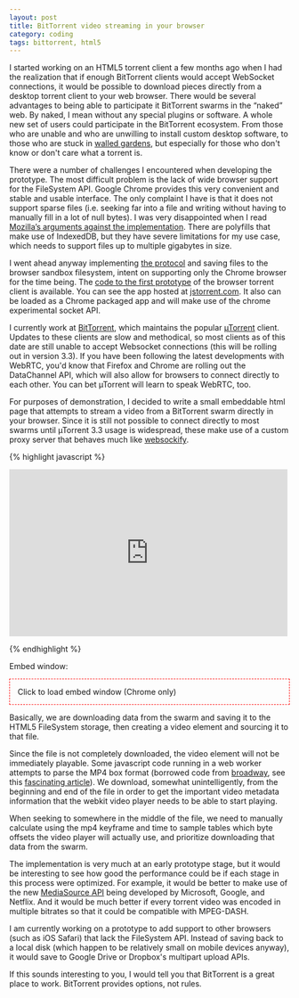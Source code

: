 ```yaml
---
layout: post
title: BitTorrent video streaming in your browser
category: coding
tags: bittorrent, html5
---
```



I started working on an HTML5 torrent client a few months ago when I
had the realization that if enough BitTorrent clients would accept
WebSocket connections, it would be possible to download pieces
directly from a desktop torrent client to your web browser. There
would be several advantages to being able to participate it BitTorrent
swarms in the “naked” web. By naked, I mean without any special
plugins or software. A whole new set of users could participate in the
BitTorrent ecosystem. From those who are unable and who are unwilling
to install custom desktop software, to those who are stuck in
<a href="http://www.apple.com">walled gardens</a>, but especially for
those who don't know or don't care what a torrent is.

There were a number of challenges I encountered when developing the
prototype. The most difficult problem is the lack of wide browser
support for the FileSystem API. Google Chrome provides this very
convenient and stable and usable interface. The only complaint I have
is that it does not support sparse files (i.e. seeking far into a file
and writing without having to manually fill in a lot of null bytes). I
was very disappointed when I read <a
href="https://hacks.mozilla.org/2012/07/why-no-filesystem-api-in-firefox/">Mozilla’s
arguments against the implementation</a>. There are polyfills that
make use of IndexedDB, but they have severe limitations for my use
case, which needs to support files up to multiple gigabytes in size.

I went ahead anyway implementing <a href="http://bittorrent.org/beps/bep_0003.html">the protocol</a> and saving files to the
browser sandbox filesystem, intent on supporting only the Chrome
browser for the time being. The <a
href="https://github.com/kzahel/jstorrent">code to the first
prototype</a> of the browser torrent client is available. You can see
the app hosted at <a href="http://jstorrent.com">jstorrent.com</a>. It
also can be loaded as a Chrome packaged app and will make use of the
chrome experimental socket API.


I currently work at <a href="http://bittorrent.com">BitTorrent</a>,
which maintains the popular <a
href="http://utorrent.com">&micro;Torrent</a> client. Updates to these
clients are slow and methodical, so most clients as of this date are
still unable to accept Websocket connections (this will be rolling out in version
3.3). If you have been following the latest developments with WebRTC,
you'd know that Firefox and Chrome are rolling out the DataChannel
API, which will also allow for browsers to connect directly to each
other. You can bet &micro;Torrent will learn to speak WebRTC, too.

For purposes of demonstration, I decided to write a small embeddable
html page that attempts to stream a video from a BitTorrent swarm
directly in your browser. Since it is still not possible to connect
directly to most swarms until &micro;Torrent 3.3 usage is widespread, these make use
of a custom proxy server that behaves much like <a
href="https://github.com/kanaka/websockify">websockify</a>.

{% highlight javascript %}

<iframe width="500" height="300" 
src="http://jstorrent.com/examples/embed_window.html#hash=f8049a655273f6a000be2bb2119716bcd4c741bc" 
frameborder="0" allowfullscreen="1"></iframe>

{% endhighlight %}

Embed window:
<div id="click" style="border:1px dashed red; padding: 1em">Click to load embed window (Chrome only)</div>
<script src="/scripts/torrent-show.js">
</script>

Basically, we are downloading data from the swarm and saving it to the HTML5 FileSystem storage, then creating a video element and sourcing it to that file.

Since the file is not completely downloaded, the video element will not be immediately playable. Some javascript code running in a web worker attempts to parse the MP4 box format (borrowed code from <a href="https://github.com/mbebenita/Broadway/blob/master/Player/mp4.js">broadway</a>, see this <a href="http://haxpath.squarespace.com/imported-20100930232226/2011/10/28/broadwayjs-h264-in-javascript.html">fascinating article</a>). We download, somewhat unintelligently, from the beginning and end of the file in order to get the important video metadata information that the webkit video player needs to be able to start playing.

When seeking to somewhere in the middle of the file, we need to manually calculate using the mp4 keyframe and time to sample tables which byte offsets the video player will actually use, and prioritize downloading that data from the swarm.

The implementation is very much at an early prototype stage, but it would be interesting to see how good the performance could be if each stage in this process were optimized. For example, it would be better to make use of the new <a href="http://dvcs.w3.org/hg/html-media/raw-file/tip/media-source/media-source.html">MediaSource API</a> being developed by Microsoft, Google, and Netflix. And it would be much better if every torrent video was encoded in multiple bitrates so that it could be compatible with MPEG-DASH.

I am currently working on a prototype to add support to other browsers (such as iOS Safari) that lack the FileSystem API. Instead of saving back to a local disk (which happen to be relatively small on mobile devices anyway), it would save to Google Drive or Dropbox's multipart upload APIs.

If this sounds interesting to you, I would tell you that BitTorrent is
a great place to work. BitTorrent provides options, not rules.

